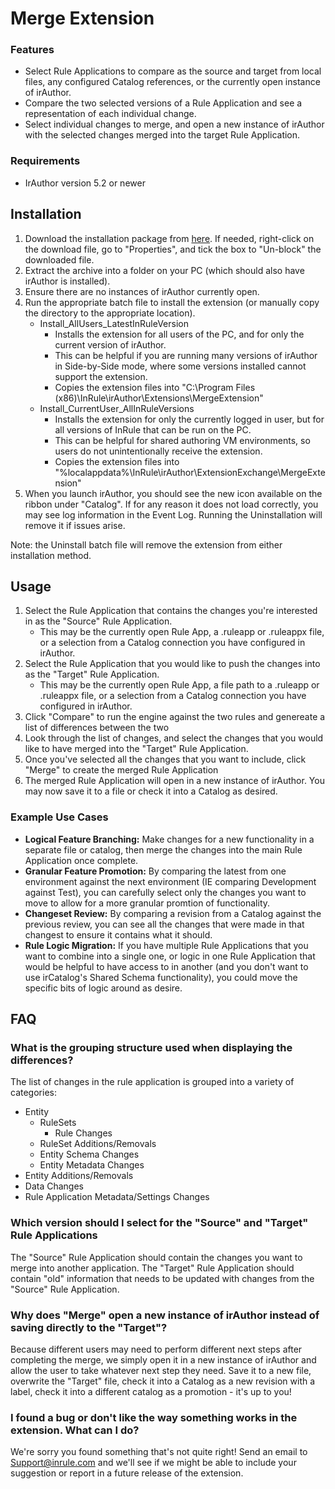 # Merge Extension

### Features
- Select Rule Applications to compare as the source and target from local files, any configured Catalog references, or the currently open instance of irAuthor.
- Compare the two selected versions of a Rule Application and see a representation of each individual change.
- Select individual changes to merge, and open a new instance of irAuthor with the selected changes merged into the target Rule Application.

### Requirements
- IrAuthor version 5.2 or newer

## Installation
1. Download the installation package from [here](https://github.com/InRule/irAuthor-Extensions/releases/download/MergeExtension_v1.0.6/Merge.Extension.v1.0.6.zip).  If needed, right-click on the download file, go to "Properties", and tick the box to "Un-block" the downloaded file.
2. Extract the archive into a folder on your PC (which should also have irAuthor is installed).
3. Ensure there are no instances of irAuthor currently open.
4. Run the appropriate batch file to install the extension (or manually copy the directory to the appropriate location).
    + Install_AllUsers_LatestInRuleVersion
        - Installs the extension for all users of the PC, and for only the current version of irAuthor.
        - This can be helpful if you are running many versions of irAuthor in Side-by-Side mode, where some versions installed cannot support the extension.
        - Copies the extension files into "C:\Program Files (x86)\InRule\irAuthor\Extensions\MergeExtension"
    + Install_CurrentUser_AllInRuleVersions
        - Installs the extension for only the currently logged in user, but for all versions of InRule that can be run on the PC.
        - This can be helpful for shared authoring VM environments, so users do not unintentionally receive the extension.
        - Copies the extension files into "%localappdata%\InRule\irAuthor\ExtensionExchange\MergeExtension"
5. When you launch irAuthor, you should see the new icon available on the ribbon under "Catalog".  If for any reason it does not load correctly, you may see log information in the Event Log.  Running the Uninstallation will remove it if issues arise.

Note: the Uninstall batch file will remove the extension from either installation method.


## Usage
1. Select the Rule Application that contains the changes you're interested in as the "Source" Rule Application.
    - This may be the currently open Rule App, a .ruleapp or .ruleappx file, or a selection from a Catalog connection you have configured in irAuthor.
2. Select the Rule Application that you would like to push the changes into as the "Target" Rule Application.
    - This may be the currently open Rule App, a file path to a .ruleapp or .ruleappx file, or a selection from a Catalog connection you have configured in irAuthor.
3. Click "Compare" to run the engine against the two rules and genereate a list of differences between the two
4. Look through the list of changes, and select the changes that you would like to have merged into the "Target" Rule Application.  
5. Once you've selected all the changes that you want to include, click "Merge" to create the merged Rule Application
6. The merged Rule Application will open in a new instance of irAuthor.  You may now save it to a file or check it into a Catalog as desired.

### Example Use Cases
- **Logical Feature Branching:** Make changes for a new functionality in a separate file or catalog, then merge the changes into the main Rule Application once complete.
- **Granular Feature Promotion:** By comparing the latest from one environment against the next environment (IE comparing Development against Test), you can carefully select only the changes you want to move to allow for a more granular promtion of functionality.
- **Changeset Review:** By comparing a revision from a Catalog against the previous review, you can see all the changes that were made in that changest to ensure it contains what it should.
- **Rule Logic Migration:** If you have multiple Rule Applications that you want to combine into a single one, or logic in one Rule Application that would be helpful to have access to in another (and you don't want to use irCatalog's Shared Schema functionality), you could move the specific bits of logic around as desire.

## FAQ
 
### What is the grouping structure used when displaying the differences?
The list of changes in the rule application is grouped into a variety of categories:
+ Entity
    - RuleSets
        - Rule Changes
    - RuleSet Additions/Removals
    - Entity Schema Changes
    - Entity Metadata Changes
+ Entity Additions/Removals
+ Data Changes
+ Rule Application Metadata/Settings Changes

### Which version should I select for the "Source" and "Target" Rule Applications
The "Source" Rule Application should contain the changes you want to merge into another application.  The "Target" Rule Application should contain "old" information that needs to be updated with changes from the "Source" Rule Application.

### Why does "Merge" open a new instance of irAuthor instead of saving directly to the "Target"?
Because different users may need to perform different next steps after completing the merge, we simply open it in a new instance of irAuthor and allow the user to take whatever next step they need.  Save it to a new file, overwrite the "Target" file, check it into a Catalog as a new revision with a label, check it into a different catalog as a promotion - it's up to you!

### I found a bug or don't like the way something works in the extension.  What can I do?
We're sorry you found something that's not quite right!  Send an email to Support@inrule.com and we'll see if we might be able to include your suggestion or report in a future release of the extension.
